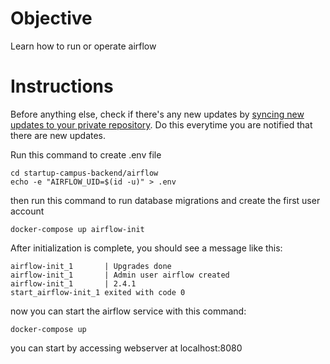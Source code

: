 # Objective

Learn how to run or operate airflow

# Instructions
Before anything else, check if there's any new updates by [syncing new updates to your private repository](https://gitlab.com/startupcampus.be/startup-campus-backend#sync-repository). Do this everytime you are notified that there are new updates.

Run this command to create .env file 
```
cd startup-campus-backend/airflow
echo -e "AIRFLOW_UID=$(id -u)" > .env
```

then run this command to run database migrations and create the first user account
```
docker-compose up airflow-init
```

After initialization is complete, you should see a message like this:

```
airflow-init_1       | Upgrades done
airflow-init_1       | Admin user airflow created
airflow-init_1       | 2.4.1
start_airflow-init_1 exited with code 0
```

now you can start the airflow service with this command:
```
docker-compose up
```

you can start by accessing webserver at localhost:8080

